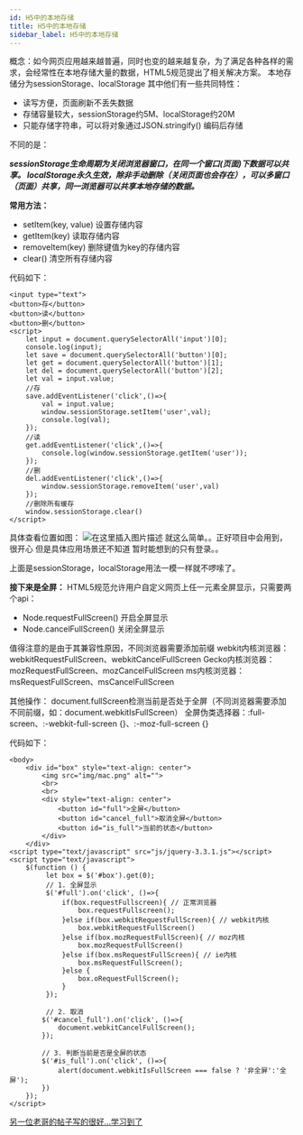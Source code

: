 ```yaml
---
id: H5中的本地存储
title: H5中的本地存储
sidebar_label: H5中的本地存储
---
```


概念：如今网页应用越来越普遍，同时也变的越来越复杂，为了满足各种各样的需求，会经常性在本地存储大量的数据，HTML5规范提出了相关解决方案。
本地存储分为sessionStorage、localStorage 其中他们有一些共同特性：

 - 读写方便，页面刷新不丢失数据
 - 存储容量较大，sessionStorage约5M、localStorage约20M
 - 只能存储字符串，可以将对象通过JSON.stringify() 编码后存储

不同的是：

***sessionStorage生命周期为关闭浏览器窗口，在同一个窗口(页面)下数据可以共享。
 localStorage永久生效，除非手动删除（关闭页面也会存在），可以多窗口（页面）共享，同一浏览器可以共享本地存储的数据。***


**常用方法：**

 - setItem(key, value) 设置存储内容
 - getItem(key) 读取存储内容
 - removeItem(key) 删除键值为key的存储内容
 - clear() 清空所有存储内容
 
代码如下：

```
<input type="text">
<button>存</button>
<button>读</button>
<button>删</button>
<script>
    let input = document.querySelectorAll('input')[0];
    console.log(input);
    let save = document.querySelectorAll('button')[0];
    let get = document.querySelectorAll('button')[1];
    let del = document.querySelectorAll('button')[2];
    let val = input.value;
    //存
    save.addEventListener('click',()=>{
        val = input.value;
        window.sessionStorage.setItem('user',val);
        console.log(val);
    });
    //读
    get.addEventListener('click',()=>{
        console.log(window.sessionStorage.getItem('user'));
    });
    //删
    del.addEventListener('click',()=>{
        window.sessionStorage.removeItem('user',val)
    });
    //删除所有缓存
    window.sessionStorage.clear()
</script>
```
具体查看位置如图：
![在这里插入图片描述](https://img-blog.csdnimg.cn/20190330191637204.png?x-oss-process=image/watermark,type_ZmFuZ3poZW5naGVpdGk,shadow_10,text_aHR0cHM6Ly9ibG9nLmNzZG4ubmV0L3dlaXhpbl80NDA4OTU0NA==,size_16,color_FFFFFF,t_70)
就这么简单。。正好项目中会用到，很开心 但是具体应用场景还不知道 暂时能想到的只有登录。。

上面是sessionStorage，localStorage用法一模一样就不啰嗦了。


**接下来是全屏：**
HTML5规范允许用户自定义网页上任一元素全屏显示，只需要两个api：

 - Node.requestFullScreen() 开启全屏显示
 - Node.cancelFullScreen() 关闭全屏显示

值得注意的是由于其兼容性原因，不同浏览器需要添加前缀
	webkit内核浏览器：webkitRequestFullScreen、webkitCancelFullScreen
	Gecko内核浏览器：mozRequestFullScreen、mozCancelFullScreen
	ms内核浏览器：msRequestFullScreen、msCancelFullScreen

其他操作：
document.fullScreen检测当前是否处于全屏（不同浏览器需要添加不同前缀，如：document.webkitIsFullScreen）
全屏伪类选择器：:full-screen、:-webkit-full-screen {}、:-moz-full-screen {}


代码如下：
```
<body>
    <div id="box" style="text-align: center">
        <img src="img/mac.png" alt="">
        <br>
        <br>
        <div style="text-align: center">
            <button id="full">全屏</button>
            <button id="cancel_full">取消全屏</button>
            <button id="is_full">当前的状态</button>
        </div>
    </div>
<script type="text/javascript" src="js/jquery-3.3.1.js"></script>
<script type="text/javascript">
    $(function () {
         let box = $('#box').get(0);
         // 1. 全屏显示
         $('#full').on('click', ()=>{
             if(box.requestFullscreen){ // 正常浏览器
                 box.requestFullscreen();
             }else if(box.webkitRequestFullScreen){ // webkit内核
                 box.webkitRequestFullScreen()
             }else if(box.mozRequestFullScreen){ // moz内核
                 box.mozRequestFullScreen()
             }else if(box.msRequestFullScreen){ // ie内核
                 box.msRequestFullScreen();
             }else {
                 box.oRequestFullScreen();
             }
         });

         // 2. 取消
        $('#cancel_full').on('click', ()=>{
            document.webkitCancelFullScreen();
        });

        // 3. 判断当前是否是全屏的状态
        $('#is_full').on('click', ()=>{
            alert(document.webkitIsFullScreen === false ? '非全屏':'全屏');
        })
    });
</script>
```
[另一位老哥的帖子写的很好...学习到了](https://blog.csdn.net/a727911438/article/details/54290931/)